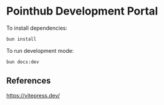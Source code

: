 # Pointhub Development Portal

To install dependencies:

```bash
bun install
```

To run development mode:

```bash
bun docs:dev
```

## References

https://vitepress.dev/